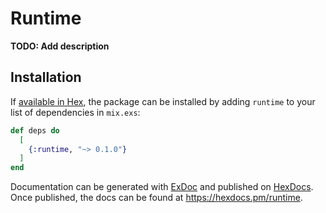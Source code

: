 # Runtime

**TODO: Add description**

## Installation

If [available in Hex](https://hex.pm/docs/publish), the package can be installed
by adding `runtime` to your list of dependencies in `mix.exs`:

```elixir
def deps do
  [
    {:runtime, "~> 0.1.0"}
  ]
end
```

Documentation can be generated with [ExDoc](https://github.com/elixir-lang/ex_doc)
and published on [HexDocs](https://hexdocs.pm). Once published, the docs can
be found at <https://hexdocs.pm/runtime>.


